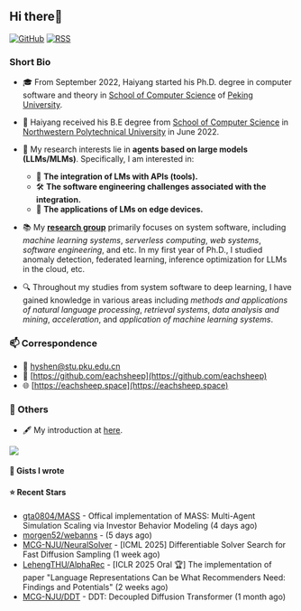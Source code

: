 ## Hi there👋
[![GitHub](https://img.shields.io/badge/dynamic/json?logo=github&label=GitHub&labelColor=495867&color=495867&query=%24.data.totalSubs&url=https%3A%2F%2Fapi.spencerwoo.com%2Fsubstats%2F%3Fsource%3Dgithub%26queryKey%3Dhayschan&style=flat-square)](https://github.com/eachsheep)
[![RSS](https://img.shields.io/badge/dynamic/json?logo=rss&logoColor=white&label=RSS&labelColor=95B8D1&color=95B8D1&query=%24.data.totalSubs&url=https%3A%2F%2Fapi.spencerwoo.com%2Fsubstats%2F%3Fsource%3Dfeedly%257Cinoreader%257CfeedsPub%26queryKey%3Dhttps://haysc.tech/feed.xml&style=flat-square)](https://eachsheep.github.io/)

### Short Bio

- 🎓 From September 2022, Haiyang started his Ph.D. degree in computer software and theory in [School of Computer Science](https://cs.pku.edu.cn/) of [Peking University](https://www.pku.edu.cn/).
- 🏅 Haiyang received his B.E degree from [School of Computer Science](https://jsj.nwpu.edu.cn/) in [Northwestern Polytechnical University](https://www.nwpu.edu.cn/) in June 2022.

- 🌱 My research interests lie in **agents based on large models (LLMs/MLMs)**. Specifically, I am interested in:
  - 🔗 **The integration of LMs with APIs (tools).**
  - 🛠 **The software engineering challenges associated with the integration.**
  - 📱 **The applications of LMs on edge devices.**
- 📚 My [**research group**](https://cs.pku.edu.cn/info/1025/2713.htm) primarily focuses on system software, including *machine learning systems*, *serverless computing*, *web systems*, *software engineering*, and etc. In my first year of Ph.D., I studied anomaly detection, federated learning, inference optimization for LLMs in the cloud, etc.
- 🔍 Throughout my studies from system software to deep learning, I have gained knowledge in various areas including *methods and applications of natural language processing*, *retrieval systems*, *data analysis and mining*, *acceleration*, and *application of machine learning systems*.

### 📫 Correspondence

- 📧 [hyshen@stu.pku.edu.cn](mailto:hyshen@stu.pku.edu.cn)
- 🐙 [https://github.com/eachsheep](https://github.com/eachsheep)
- 🌐 [https://eachsheep.space](https://eachsheep.space)

### 🌟 Others
- 🖋 My introduction at [here](https://eachsheep.space).

<img align="center" src="https://github-readme-stats.vercel.app/api?username=eachsheep&show_icons=true&icon_color=CE1D2D&text_color=718096&bg_color=ffffff&hide_title=true" />

#### 📓 Gists I wrote


#### ⭐ Recent Stars

- [gta0804/MASS](https://github.com/gta0804/MASS) - Offical implementation of MASS: Multi-Agent Simulation Scaling via Investor Behavior Modeling (4 days ago)
- [morgen52/webanns](https://github.com/morgen52/webanns) -  (5 days ago)
- [MCG-NJU/NeuralSolver](https://github.com/MCG-NJU/NeuralSolver) - [ICML 2025] Differentiable Solver Search for Fast Diffusion Sampling (1 week ago)
- [LehengTHU/AlphaRec](https://github.com/LehengTHU/AlphaRec) - [ICLR 2025 Oral 🏆] The implementation of paper &#34;Language Representations Can be What Recommenders Need: Findings and Potentials&#34; (2 weeks ago)
- [MCG-NJU/DDT](https://github.com/MCG-NJU/DDT) - DDT: Decoupled Diffusion Transformer (1 month ago)